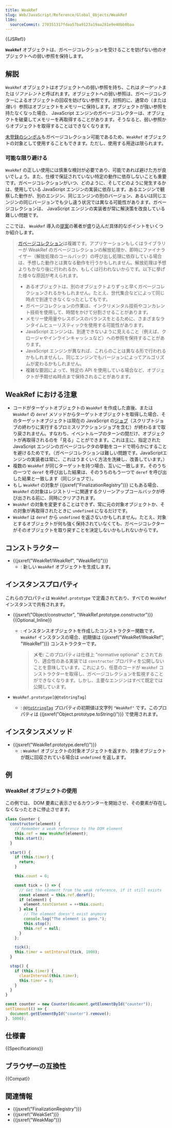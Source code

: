 ```yaml
---
title: WeakRef
slug: Web/JavaScript/Reference/Global_Objects/WeakRef
l10n:
  sourceCommit: 270351317fdaa57ba9123a19aa281e9e40bb0baa
---
```


{{JSRef}}

**`WeakRef`** オブジェクトは、ガベージコレクションを受けることを妨げない他のオブジェクトへの弱い参照を保持します。

## 解説

`WeakRef` オブジェクトはオブジェクトへの弱い参照を持ち、これは*ターゲット*または*リファレント*と呼ばれます。オブジェクトへの弱い参照は、ガベージコレクターによるオブジェクトの回収を妨げない参照です。対照的に、通常の（または*強い*）参照はオブジェクトをメモリーに保持します。オブジェクトが強い参照を持たなくなった場合、 JavaScript エンジンのガベージコレクターは、オブジェクトを破棄してメモリーを再取得することがあります。そうなると、弱い参照からオブジェクトを取得することはできなくなります。

[未登録のシンボル](/ja/docs/Web/JavaScript/Reference/Global_Objects/Symbol#グローバルシンボルレジストリー)もガベージコレクション可能であるため、`WeakRef` オブジェクトの対象として使用することもできます。ただし、使用する用途は限られます。

### 可能な限り避ける

`WeakRef` の正しい使用には慎重な検討が必要であり、可能であれば避けた方が良いでしょう。また、仕様で保証されていない特定の動作に依存しないことも重要です。ガベージコレクションがいつ、どのように、そしてどのように発生するかは、使用している JavaScript エンジンの実装に依存します。あるエンジンで観察した動作が、別のエンジン、同じエンジンの別のバージョン、あるいは同じエンジンの同じバージョンでも少し違う状況では異なる可能性があります。ガベージコレクションは、 JavaScript エンジンの実装者が常に解決策を改良している難しい問題です。

ここでは、 `WeakRef` 導入の[提案](https://github.com/tc39/proposal-weakrefs)の著者が盛り込んだ具体的なポイントをいくつか紹介します。

> [ガベージコレクション](https://ja.wikipedia.org/wiki/%E3%82%AC%E3%83%99%E3%83%BC%E3%82%B8%E3%82%B3%E3%83%AC%E3%82%AF%E3%82%B7%E3%83%A7%E3%83%B3)は複雑です。アプリケーションもしくはライブラリーが WeakRef のガベージコレクションの解放処理か、即時にファイナライザー（解放処理のコールバック）の呼び出し処理に依存している場合は、予想した動作とは異なる動作を行うかもしれません。解放処理は予想よりもかなり後に行われるか、もしくは行われないからです。以下に挙げた様々な原因が考えられます。
>
> - あるオブジェクトは、別のオブジェクトよりずっと早くガベージコレクションされるかもしれません。たとえ、世代集合などによって同じ時点で到達できなくなったとしてもです。
> - ガベージコレクションの作業は、インクリメンタル技術やコンカレント技術を使用して、時間をかけて分割させることがあります。
> - メモリー使用量やレスポンスのバランスをとるために、さまざまなランタイムヒューリスティックを使用する可能性があります。
> - JavaScript エンジンは、到達できないように見えること（例えば、クロージャやインラインキャッシュなど）への参照を保持することがあります。
> - JavaScript エンジンが異なれば、これらのことは異なる形で行われるかもしれませんし、同じエンジンでもバージョンによってアルゴリズムが変わるかもしれません。
> - 複雑な要因によって、特定の API を使用している場合など、オブジェクトが予期せぬ時点まで保持されることがあります。

## WeakRef における注意

- コードがターゲットオブジェクトの `WeakRef` を作成した直後、または `WeakRef` の `deref` メソッドからターゲットオブジェクトを取得した場合、そのターゲットオブジェクトは現在の JavaScript の[ジョブ](https://tc39.es/ecma262/multipage/executable-code-and-execution-contexts.html#job)（スクリプトジョブの終わりに実行するプロミスリアクションジョブを含む）が終わるまで取り戻されません。すなわち、イベントループのターンの間だけ、オブジェクトが再取得されるのを「見る」ことができます。これは主に、指定された JavaScript エンジンのガベージコレクタの挙動をコードで明らかにすることを避けるためです。（ガベージコレクションは難しい問題です。JavaScriptエンジンの実装者は常に、これはうまくいく方法を洗練し、改善しています。）
- 複数の `WeakRef` が同じターゲットを持つ場合、互いに一致します。そのうちの一つで `deref` を呼び出した結果は、そのうちのもう一つで `deref` を呼び出した結果と一致します（同じジョブで）。
- もし `WeakRef` の対象が {{jsxref("FinalizationRegistry")}} にもある場合、 `WeakRef` の対象はレジストリーに関連するクリーンアップコールバックが呼び出される前に、同時にクリアされます。
- `WeakRef` の対象を変更することはできず、常に元の対象オブジェクトか、その対象が再取得されたときに `undefined` になるだけです。
- `WeakRef` は `deref` から `undefined` を返さないかもしれません。たとえ、対象とするオブジェクトが何も強く保持されていなくても、ガベージコレクターがそのオブジェクトを取り戻すことを決定しないかもしれないからです。

## コンストラクター

- {{jsxref("WeakRef/WeakRef", "WeakRef()")}}
  - : 新しい `WeakRef` オブジェクトを生成します。

## インスタンスプロパティ

これらのプロパティは `WeakRef.prototype` で定義されており、すべての `WeakRef` インスタンスで共有されます。

- {{jsxref("Object/constructor", "WeakRef.prototype.constructor")}} {{Optional_Inline}}

  - : インスタンスオブジェクトを作成したコンストラクター関数です。 `WeakRef` インスタンスの場合、初期値は {{jsxref("WeakRef/WeakRef", "WeakRef")}} コンストラクターです。

    > **メモ:** このプロパティは仕様上 "normative optional" とされており、適合性のある実装では `constructor` プロパティを公開しないことを意味しています。これにより、任意のコードが `WeakRef` コンストラクターを取得し、ガベージコレクションを監視することができなくなります。しかし、主要なエンジンはすべて既定では公開しています。

- `WeakRef.prototype[@@toStringTag]`
  - : [`@@toStringTag`](/ja/docs/Web/JavaScript/Reference/Global_Objects/Symbol/toStringTag) プロパティの初期値は文字列 `"WeakRef"` です。このプロパティは {{jsxref("Object.prototype.toString()")}} で使用されます。

## インスタンスメソッド

- {{jsxref("WeakRef.prototype.deref()")}}
  - : `WeakRef` オブジェクトの対象オブジェクトを返すか、対象オブジェクトが既に回収されている場合は `undefined` を返します。

## 例

### WeakRef オブジェクトの使用

この例では、 DOM 要素に表示させるカウンターを開始させ、その要素が存在しなくなったときに停止させます。

```js
class Counter {
  constructor(element) {
    // Remember a weak reference to the DOM element
    this.ref = new WeakRef(element);
    this.start();
  }

  start() {
    if (this.timer) {
      return;
    }

    this.count = 0;

    const tick = () => {
      // Get the element from the weak reference, if it still exists
      const element = this.ref.deref();
      if (element) {
        element.textContent = ++this.count;
      } else {
        // The element doesn't exist anymore
        console.log("The element is gone.");
        this.stop();
        this.ref = null;
      }
    };

    tick();
    this.timer = setInterval(tick, 1000);
  }

  stop() {
    if (this.timer) {
      clearInterval(this.timer);
      this.timer = 0;
    }
  }
}

const counter = new Counter(document.getElementById("counter"));
setTimeout(() => {
  document.getElementById("counter").remove();
}, 5000);
```

## 仕様書

{{Specifications}}

## ブラウザーの互換性

{{Compat}}

## 関連情報

- {{jsxref("FinalizationRegistry")}}
- {{jsxref("WeakSet")}}
- {{jsxref("WeakMap")}}
